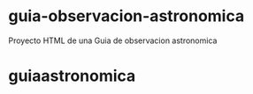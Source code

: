 # guia-observacion-astronomica
Proyecto HTML de una Guia de observacion astronomica
# guiaastronomica
